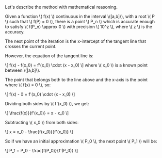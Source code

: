 <p>Let's describe the method with mathematical reasoning.</p>

<p>Given a function \( f(x) \) continuous in the interval \([a,b]\), with a root \( P \) such that \( f(P) = 0 \), there is a point \( P_n \) which is accurate enough to satisfy \( f(P_n) \approx 0 \) with precision \( 10^z \), where \( z \) is the accuracy.</p>

<p>The next point of the iteration is the x-intercept of the tangent line that crosses the current point.</p>

<p>However, the equation of the tangent line is:</p>
\[
f(x) - f(x_0) = f'(x_0) \cdot (x - x_0)
\]
where \( x_0 \) is a known point between \([a,b]\).

<p>The point that belongs both to the line above and the x-axis is the point where \( f(x) = 0 \), so:</p>
\[
f(x) - 0 = f'(x_0) \cdot (x - x_0)
\]

<p>Dividing both sides by \( f'(x_0) \), we get:</p>
\[
\frac{f(x)}{f'(x_0)} = x - x_0
\]

<p>Subtracting \( x_0 \) from both sides:</p>
\[
x = x_0 - \frac{f(x_0)}{f'(x_0)}
\]

<p>So if we have an initial approximation \( P_0 \), the next point \( P_1 \) will be:</p>
\[
P_1 = P_0 - \frac{f(P_0)}{f'(P_0)}
\]
<script type="text/x-mathjax-config">
  MathJax.Hub.Config({
    tex2jax: {inlineMath: [['$','$'], ['\\(','\\)']]}
  });
</script>
<script type="text/javascript" async src="https://cdnjs.cloudflare.com/ajax/libs/mathjax/2.7.1/MathJax.js?config=TeX-MML-AM_CHTML"></script>

